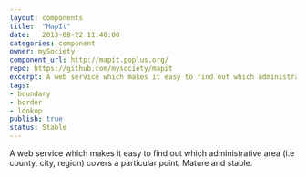 ```yaml
---
layout: components
title:  "MapIt"
date:   2013-08-22 11:40:00
categories: component
owner: mySociety
component_url: http://mapit.poplus.org/
repo: https://github.com/mysociety/mapit
excerpt: A web service which makes it easy to find out which administrative area (i.e county, city, region) covers a particular point. Mature and stable.
tags:
- boundary
- border
- lookup
publish: true
status: Stable
---
```


A web service which makes it easy to find out which administrative area (i.e county, city, region) covers a particular point. Mature and stable.
